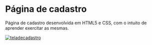# Página de cadastro

Página de cadastro desenvolvida em HTML5 e CSS, com o intuito de aprender exercitar as mesmas.

<a href="https://ibb.co/Ky6NttB"><img src="https://i.ibb.co/RH2hXXt/teladecadastro.png" alt="teladecadastro" border="0"></a>
